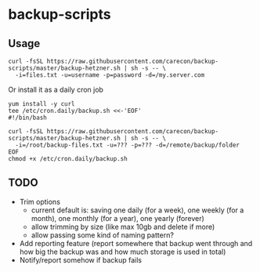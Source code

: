 # backup-scripts

## Usage

```
curl -fsSL https://raw.githubusercontent.com/carecon/backup-scripts/master/backup-hetzner.sh | sh -s -- \
  -i=files.txt -u=username -p=password -d=/my.server.com
```

Or install it as a daily cron job
```
yum install -y curl
tee /etc/cron.daily/backup.sh <<-'EOF'
#!/bin/bash

curl -fsSL https://raw.githubusercontent.com/carecon/backup-scripts/master/backup-hetzner.sh | sh -s -- \
  -i=/root/backup-files.txt -u=??? -p=??? -d=/remote/backup/folder
EOF
chmod +x /etc/cron.daily/backup.sh

```

## TODO
- Trim options
  - current default is: saving one daily (for a week), one weekly (for a month), one monthly (for a year), one yearly (forever)
  - allow trimming by size (like max 10gb and delete if more)
  - allow passing some kind of naming pattern?
- Add reporting feature (report somewhere that backup went through and how big the backup was and how much storage is used in total)
- Notify/report somehow if backup fails
